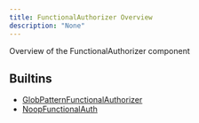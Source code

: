 ```yaml
---
title: FunctionalAuthorizer Overview
description: "None"
---
```

Overview of the FunctionalAuthorizer component
## Builtins
* [GlobPatternFunctionalAuthorizer](/docs/components/functionalauthorizer/globpatternfunctionalauthorizer/)
* [NoopFunctionalAuth](/docs/components/functionalauthorizer/noopfunctionalauth/)